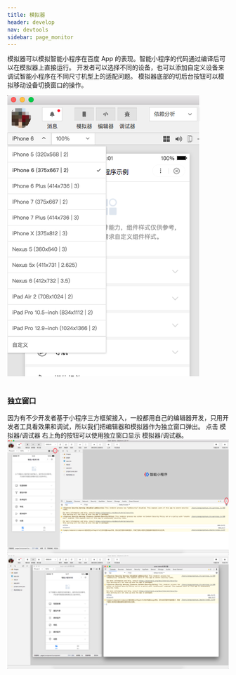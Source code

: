 ```yaml
---
title: 模拟器
header: develop
nav: devtools
sidebar: page_monitor
---
```

 

 

模拟器可以模拟智能小程序在百度 App 的表现。智能小程序的代码通过编译后可以在模拟器上直接运行。
开发者可以选择不同的设备，也可以添加自定义设备来调试智能小程序在不同尺寸机型上的适配问题。
模拟器底部的切后台按钮可以模拟移动设备切换窗口的操作。

<div class="m-doc-custom-examples">
    <div class="m-doc-custom-examples-correct">
        <img src="../../../img/tool/moniqi.png">
    </div>
    <div class="m-doc-custom-examples-correct">
        <img src=" ">
    </div>     
</div>



### 独立窗口
因为有不少开发者基于小程序三方框架接入，一般都用自己的编辑器开发，只用开发者工具看效果和调试，所以我们把编辑器和模拟器作为独立窗口弹出。
点击 模拟器/调试器 右上角的按钮可以使用独立窗口显示 模拟器/调试器。
![图片](../../../img/tool/window.png)
![图片](../../../img/tool/window-all.png)